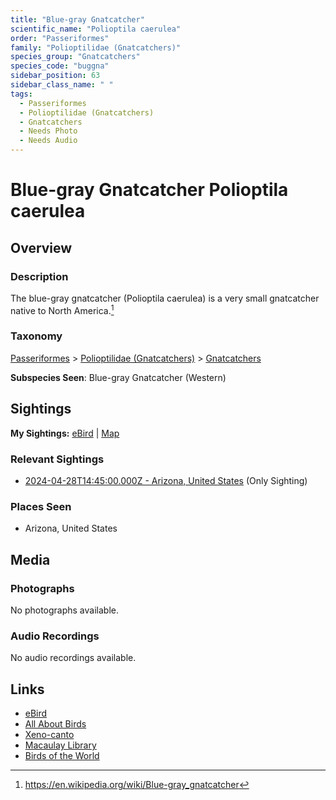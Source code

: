 ```yaml
---
title: "Blue-gray Gnatcatcher"
scientific_name: "Polioptila caerulea"
order: "Passeriformes"
family: "Polioptilidae (Gnatcatchers)"
species_group: "Gnatcatchers"
species_code: "buggna"
sidebar_position: 63
sidebar_class_name: " "
tags: 
  - Passeriformes
  - Polioptilidae (Gnatcatchers)
  - Gnatcatchers
  - Needs Photo
  - Needs Audio
---
```


# Blue-gray Gnatcatcher <span className='sci_name'>Polioptila caerulea</span>

## Overview

### Description
The blue-gray gnatcatcher (Polioptila caerulea) is a very small gnatcatcher native to North America.[^1]

[^1]: https://en.wikipedia.org/wiki/Blue-gray_gnatcatcher

### Taxonomy
[Passeriformes](/tags/passeriformes) > [Polioptilidae (Gnatcatchers)](/tags/polioptilidae-gnatcatchers) > [Gnatcatchers](/tags/gnatcatchers)

**Subspecies Seen**: Blue-gray Gnatcatcher (Western)


## Sightings

**My Sightings:** [eBird](https://ebird.org/lifelist?r=world&time=life&spp=buggna) | [Map](/map?species_code=buggna)

### Relevant Sightings

* [2024-04-28T14:45:00.000Z - Arizona, United States](https://ebird.org/checklist/S170824758) (Only Sighting)

### Places Seen

* Arizona, United States



## Media
### Photographs
No photographs available.

### Audio Recordings
No audio recordings available.

## Links
* [eBird](https://ebird.org/species/buggna) 
* [All About Birds](https://www.allaboutbirds.org/guide/buggna) 
* [Xeno-canto](https://www.xeno-canto.org/species/polioptila-caerulea) 
* [Macaulay Library](https://search.macaulaylibrary.org/catalog?taxonCode=buggna&sort=rating_rank_desc)
* [Birds of the World](https://birdsoftheworld.org/bow/species/buggna)
